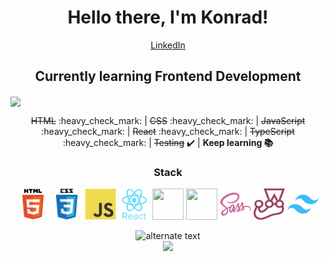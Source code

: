  <h1 align="center">Hello there, I'm Konrad!</h1>
 <p align="center"><a href="https://www.linkedin.com/in/konradslomiany/">LinkedIn</a></p>
 <h2 align="center">Currently learning Frontend Development</h1>
 <img align="center" src="https://komarev.com/ghpvc/?username=Hagane3"> 
 <p align="center"><strike>HTML</strike> :heavy_check_mark: | <strike>CSS</strike> :heavy_check_mark: | <strike>JavaScript</strike> :heavy_check_mark: | <strike>React</strike> :heavy_check_mark: | <strike>TypeScript</strike> :heavy_check_mark: | <strike>Testing</strike> ✔️ | <strong>Keep learning 📚</strong> </p>

<h3 align="center">Stack</h3>
<p align="center">
<img  src="https://raw.githubusercontent.com/devicons/devicon/master/icons/html5/html5-original-wordmark.svg"  width="50" height="50"/>
<img  src="https://raw.githubusercontent.com/devicons/devicon/master/icons/css3/css3-original-wordmark.svg" width="50" height="50"/>
<img  src="https://raw.githubusercontent.com/devicons/devicon/master/icons/javascript/javascript-original.svg" width="50" height="50"/>
<img  src="https://raw.githubusercontent.com/devicons/devicon/master/icons/react/react-original-wordmark.svg" width="50" height="50"/>
<img  src="https://www.vectorlogo.zone/logos/firebase/firebase-icon.svg" width="50" height="50"/>
<img  src="https://www.vectorlogo.zone/logos/git-scm/git-scm-icon.svg"  width="50" height="50"/>
<img  src="https://raw.githubusercontent.com/devicons/devicon/master/icons/sass/sass-original.svg" width="50" height="50"/>
<img src="https://github.com/devicons/devicon/blob/master/icons/jest/jest-plain.svg" width="50" height="50" />
<img src="https://github.com/devicons/devicon/blob/master/icons/tailwindcss/tailwindcss-plain.svg" width="50" height="50" />
</p>
 <p align="center">
    <img src="https://github-readme-streak-stats.herokuapp.com?user=Hagane3" alt="alternate text"><br>
 <img src="https://github-readme-stats.vercel.app/api/top-langs/?username=Hagane3&layout=compact)" alt=" ">
 </p>




